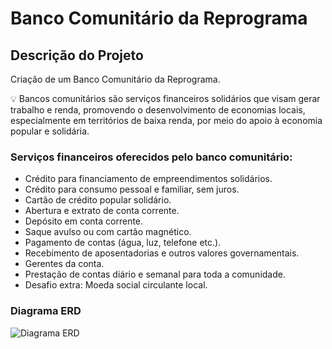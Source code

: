 # Banco Comunitário da Reprograma

## Descrição do Projeto

Criação de um Banco Comunitário da Reprograma.

💡 Bancos comunitários são serviços financeiros solidários que visam gerar trabalho e renda, promovendo o desenvolvimento de economias locais, especialmente em territórios de baixa renda, por meio do apoio à economia popular e solidária.

### Serviços financeiros oferecidos pelo banco comunitário:
- Crédito para financiamento de empreendimentos solidários.
- Crédito para consumo pessoal e familiar, sem juros.
- Cartão de crédito popular solidário.
- Abertura e extrato de conta corrente.
- Depósito em conta corrente.
- Saque avulso ou com cartão magnético.
- Pagamento de contas (água, luz, telefone etc.).
- Recebimento de aposentadorias e outros valores governamentais.
- Gerentes da conta.
- Prestação de contas diário e semanal para toda a comunidade.
- Desafio extra: Moeda social circulante local.

### Diagrama ERD

![Diagrama ERD]()


